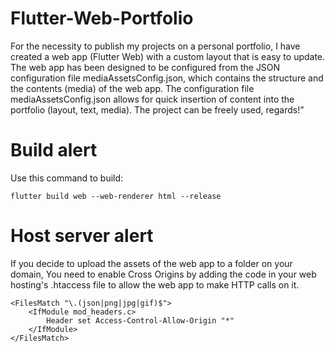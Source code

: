 # Flutter-Web-Portfolio
For the necessity to publish my projects on a personal portfolio, I have created a web app (Flutter Web) with a custom layout that is easy to update. The web app has been designed to be configured from the JSON configuration file mediaAssetsConfig.json, which contains the structure and the contents (media) of the web app. The configuration file mediaAssetsConfig.json allows for quick insertion of content into the portfolio (layout, text, media). The project can be freely used, regards!”

# Build alert
Use this command to build:
```
flutter build web --web-renderer html --release
```

# Host server alert
If you decide to upload the assets of the web app to a folder on your domain, You need to enable Cross Origins by adding the code in your web hosting's .htaccess file to allow the web app to make HTTP calls on it.
```
<FilesMatch "\.(json|png|jpg|gif)$">
    <IfModule mod_headers.c>
        Header set Access-Control-Allow-Origin "*"
    </IfModule>
</FilesMatch>
```
